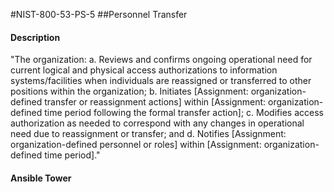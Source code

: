 #NIST-800-53-PS-5
##Personnel Transfer
#### Description
"The organization:
  a.  Reviews and confirms ongoing operational need for current logical and physical access authorizations to information systems/facilities when individuals are reassigned or transferred to other positions within the organization;
  b.  Initiates [Assignment: organization-defined transfer or reassignment actions] within [Assignment: organization-defined time period following the formal transfer action];
  c.  Modifies access authorization as needed to correspond with any changes in operational need due to reassignment or transfer; and
  d.  Notifies [Assignment: organization-defined personnel or roles] within [Assignment: organization-defined time period]."
#### Ansible Tower

